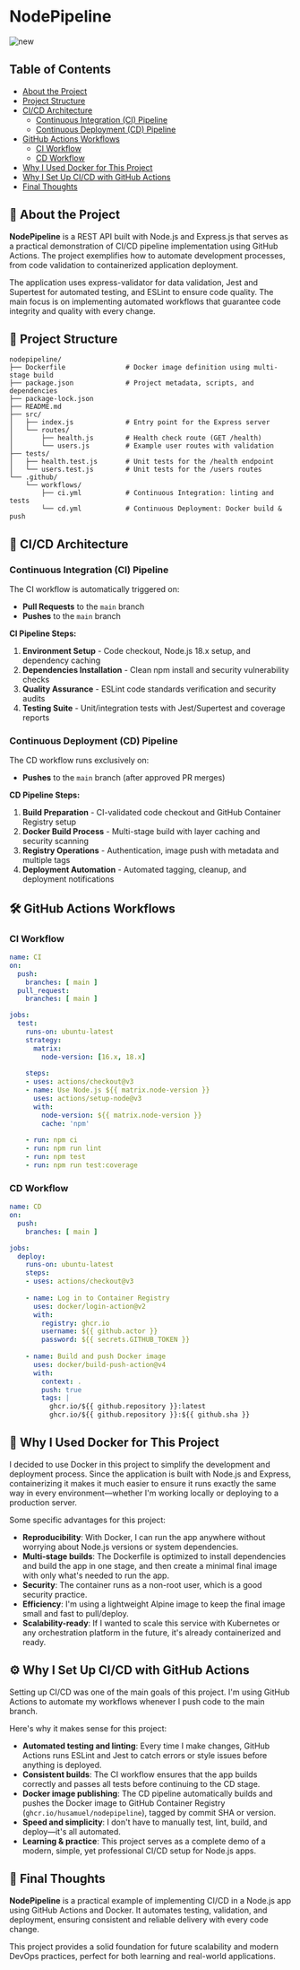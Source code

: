 # NodePipeline

![new](https://github.com/user-attachments/assets/fe28cfaa-cb85-4e5f-b42b-41d7c4af0d4b)

## Table of Contents
- [About the Project](#about-the-project)
- [Project Structure](#project-structure)
- [CI/CD Architecture](#cicd-architecture)
  - [Continuous Integration (CI) Pipeline](#continuous-integration-ci-pipeline)
  - [Continuous Deployment (CD) Pipeline](#continuous-deployment-cd-pipeline)
- [GitHub Actions Workflows](#github-actions-workflows)
  - [CI Workflow](#ci-workflow)
  - [CD Workflow](#cd-workflow)
- [Why I Used Docker for This Project](#why-i-used-docker-for-this-project)
- [Why I Set Up CI/CD with GitHub Actions](#why-i-set-up-cicd-with-github-actions)
- [Final Thoughts](#final-thoughts)

## 📖 About the Project

**NodePipeline** is a REST API built with Node.js and Express.js that serves as a practical demonstration of CI/CD pipeline implementation using GitHub Actions. The project exemplifies how to automate development processes, from code validation to containerized application deployment.

The application uses express-validator for data validation, Jest and Supertest for automated testing, and ESLint to ensure code quality. The main focus is on implementing automated workflows that guarantee code integrity and quality with every change.

## 📁 Project Structure

```
nodepipeline/
├── Dockerfile               # Docker image definition using multi-stage build
├── package.json             # Project metadata, scripts, and dependencies
├── package-lock.json        
├── README.md               
├── src/
│   ├── index.js             # Entry point for the Express server
│   └── routes/
│       ├── health.js        # Health check route (GET /health)
│       └── users.js         # Example user routes with validation
├── tests/
│   ├── health.test.js       # Unit tests for the /health endpoint
│   └── users.test.js        # Unit tests for the /users routes
└── .github/
    └── workflows/
        ├── ci.yml           # Continuous Integration: linting and tests
        └── cd.yml           # Continuous Deployment: Docker build & push
```

## 🔄 CI/CD Architecture

### Continuous Integration (CI) Pipeline

The CI workflow is automatically triggered on:
- **Pull Requests** to the `main` branch
- **Pushes** to the `main` branch

**CI Pipeline Steps:**

1. **Environment Setup** - Code checkout, Node.js 18.x setup, and dependency caching
2. **Dependencies Installation** - Clean npm install and security vulnerability checks
3. **Quality Assurance** - ESLint code standards verification and security audits
4. **Testing Suite** - Unit/integration tests with Jest/Supertest and coverage reports

### Continuous Deployment (CD) Pipeline

The CD workflow runs exclusively on:
- **Pushes** to the `main` branch (after approved PR merges)

**CD Pipeline Steps:**

1. **Build Preparation** - CI-validated code checkout and GitHub Container Registry setup
2. **Docker Build Process** - Multi-stage build with layer caching and security scanning
3. **Registry Operations** - Authentication, image push with metadata and multiple tags
4. **Deployment Automation** - Automated tagging, cleanup, and deployment notifications

## 🛠️ GitHub Actions Workflows

### CI Workflow

```yaml
name: CI
on:
  push:
    branches: [ main ]
  pull_request:
    branches: [ main ]

jobs:
  test:
    runs-on: ubuntu-latest
    strategy:
      matrix:
        node-version: [16.x, 18.x]
    
    steps:
    - uses: actions/checkout@v3
    - name: Use Node.js ${{ matrix.node-version }}
      uses: actions/setup-node@v3
      with:
        node-version: ${{ matrix.node-version }}
        cache: 'npm'
    
    - run: npm ci
    - run: npm run lint
    - run: npm test
    - run: npm run test:coverage
```

### CD Workflow

```yaml
name: CD
on:
  push:
    branches: [ main ]

jobs:
  deploy:
    runs-on: ubuntu-latest
    steps:
    - uses: actions/checkout@v3
    
    - name: Log in to Container Registry
      uses: docker/login-action@v2
      with:
        registry: ghcr.io
        username: ${{ github.actor }}
        password: ${{ secrets.GITHUB_TOKEN }}
    
    - name: Build and push Docker image
      uses: docker/build-push-action@v4
      with:
        context: .
        push: true
        tags: |
          ghcr.io/${{ github.repository }}:latest
          ghcr.io/${{ github.repository }}:${{ github.sha }}
```

## 🐳 Why I Used Docker for This Project

I decided to use Docker in this project to simplify the development and deployment process. Since the application is built with Node.js and Express, containerizing it makes it much easier to ensure it runs exactly the same way in every environment—whether I'm working locally or deploying to a production server.

Some specific advantages for this project:
* **Reproducibility**: With Docker, I can run the app anywhere without worrying about Node.js versions or system dependencies.
* **Multi-stage builds**: The Dockerfile is optimized to install dependencies and build the app in one stage, and then create a minimal final image with only what's needed to run the app.
* **Security**: The container runs as a non-root user, which is a good security practice.
* **Efficiency**: I'm using a lightweight Alpine image to keep the final image small and fast to pull/deploy.
* **Scalability-ready**: If I wanted to scale this service with Kubernetes or any orchestration platform in the future, it's already containerized and ready.

## ⚙️ Why I Set Up CI/CD with GitHub Actions

Setting up CI/CD was one of the main goals of this project. I'm using GitHub Actions to automate my workflows whenever I push code to the main branch.

Here's why it makes sense for this project:
* **Automated testing and linting**: Every time I make changes, GitHub Actions runs ESLint and Jest to catch errors or style issues before anything is deployed.
* **Consistent builds**: The CI workflow ensures that the app builds correctly and passes all tests before continuing to the CD stage.
* **Docker image publishing**: The CD pipeline automatically builds and pushes the Docker image to GitHub Container Registry (`ghcr.io/husamuel/nodepipeline`), tagged by commit SHA or version.
* **Speed and simplicity**: I don't have to manually test, lint, build, and deploy—it's all automated.
* **Learning & practice**: This project serves as a complete demo of a modern, simple, yet professional CI/CD setup for Node.js apps.

## 🧠 Final Thoughts

**NodePipeline** is a practical example of implementing CI/CD in a Node.js app using GitHub Actions and Docker. It automates testing, validation, and deployment, ensuring consistent and reliable delivery with every code change.

This project provides a solid foundation for future scalability and modern DevOps practices, perfect for both learning and real-world applications.
